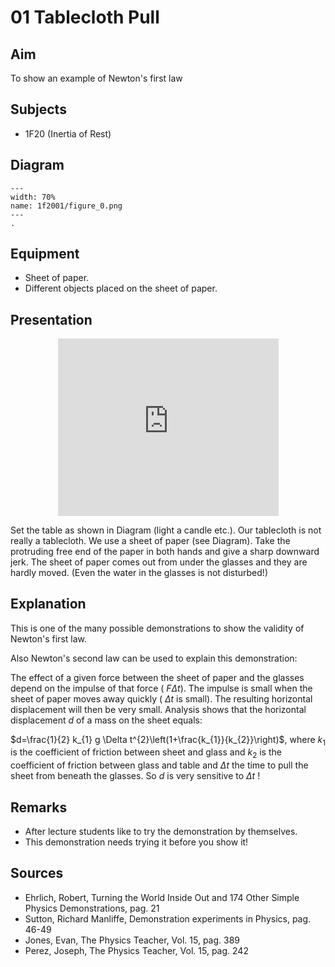 # 01 Tablecloth Pull 
    
  
## Aim   
To show an example of Newton's first law    
  
## Subjects   
* 1F20 (Inertia of Rest)   

## Diagram
   
```{figure} figures/figure_0.png  
---  
width: 70%  
name: 1f2001/figure_0.png  
---  
. 
```
  
## Equipment   
 *  Sheet of paper. 
 *  Different objects placed on the sheet of paper.
      
  
## Presentation

<div style="display: flex; justify-content: center;">
    <div style="position: relative; width: 70%; height: 0; padding-bottom: 56.25%;">
        <iframe
            src="https://www.youtube.com/embed/BSclXCB8nKc?si=tr-6ImnEZfDLtoIo"
            style="position: absolute; top: 0; left: 0; width: 100%; height: 100%;"
            frameborder="0"
            allow="accelerometer; autoplay; clipboard-write; encrypted-media; gyroscope; picture-in-picture"
            allowfullscreen
        ></iframe>
    </div>
</div>

Set the table as shown in Diagram (light a candle etc.). Our tablecloth is not really a tablecloth. We use a sheet of paper (see Diagram).  Take the protruding free end of the paper in both hands and give a sharp downward jerk. The sheet of paper comes out from under the glasses and they are hardly moved. (Even the water in the glasses is not disturbed!)   
  
## Explanation   
This is one of the many possible demonstrations to show the validity of Newton's first law.

Also Newton's second law can be used to explain this demonstration:

The effect of a given force between the sheet of paper and the glasses depend on the impulse of that force ( $F \Delta t)$. The impulse is small when the sheet of paper moves away quickly ( $\Delta t$ is small). The resulting horizontal displacement will then be very small. Analysis shows that the horizontal displacement $d$ of a mass on the sheet equals:

$d=\frac{1}{2} k_{1} g \Delta t^{2}\left(1+\frac{k_{1}}{k_{2}}\right)$, where $k_{1}$ is the coefficient of friction between sheet and glass and $k_{2}$ is the coefficient of friction between glass and table and $\Delta t$ the time to pull the sheet from beneath the glasses. So $d$ is very sensitive to $\Delta t$ ! 
  
## Remarks
 *  After lecture students like to try the demonstration by themselves. 
 *  This demonstration needs trying it before you show it!
   
  
## Sources
 *  Ehrlich, Robert, Turning the World Inside Out and 174 Other Simple Physics Demonstrations, pag. 21 
 *  Sutton, Richard Manliffe, Demonstration experiments in Physics, pag. 46-49 
 *  Jones, Evan, The Physics Teacher, Vol. 15, pag. 389 
 *  Perez, Joseph, The Physics Teacher, Vol. 15, pag. 242
  
